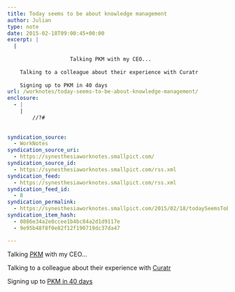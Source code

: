 ```yaml
---
title: Today seems to be about knowledge management
author: Julian
type: note
date: 2015-02-18T09:00:45+00:00
excerpt: |
  |
    
    				Talking PKM with my CEO... 
    
    Talking to a colleague about their experience with Curatr
    
    Signing up to PKM in 40 days
url: /worknotes/today-seems-to-be-about-knowledge-management/
enclosure:
  - |
    |
        //?#
        
        
syndication_source:
  - WorkNotes
syndication_source_uri:
  - https://synesthesiaworknotes.smallpict.com/
syndication_source_id:
  - https://synesthesiaworknotes.smallpict.com/rss.xml
syndication_feed:
  - https://synesthesiaworknotes.smallpict.com/rss.xml
syndication_feed_id:
  - 8
syndication_permalink:
  - https://synesthesiaworknotes.smallpict.com/2015/02/18/todaySeemsToBe.html
syndication_item_hash:
  - 0886e34a2e0ccee1b4bc84a2d1d9117e
  - 9e95b48f8f0e82f12f190719dc37da47

---
```

Talking [PKM][1] with my CEO&#8230; 

Talking to a colleague about their experience with [Curatr][2]

Signing up to [PKM in 40 days][3]

 [1]: https://jarche.com/category/pkm/
 [2]: https://www.curatr3.com/
 [3]: https://jarche.com/pkm-in-40-days/